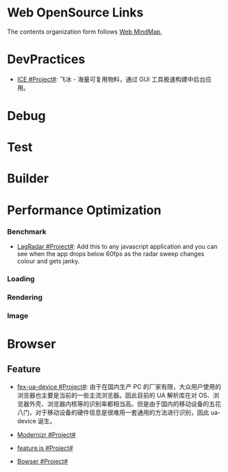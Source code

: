 # Web OpenSource Links

The contents organization form follows [Web MindMap](),

# DevPractices

* [ICE #Project#](https://github.com/alibaba/ice): 飞冰 - 海量可复用物料，通过 GUI 工具极速构建中后台应用。

# Debug

# Test

# Builder

# Performance Optimization

### Benchmark

* [LagRadar #Project#](https://github.com/mobz/lag-radar): Add this to any javascript application and you can see when the app drops below 60fps as the radar sweep changes colour and gets janky.

### Loading

### Rendering

### Image

# Browser

## Feature

* [fex-ua-device #Project#](https://github.com/fex-team/ua-device): 由于在国内生产 PC 的厂家有限，大众用户使用的浏览器也主要是当前的一些主流浏览器。因此目前的 UA 解析库在对 OS、浏览器外壳、浏览器内核等的识别率都相当高。但是由于国内的移动设备的五花八门，对于移动设备的硬件信息是很难用一套通用的方法进行识别，因此 ua-device 诞生。

* [Modernizr #Project#](https://github.com/Modernizr/Modernizr)

* [feature.js #Project#](https://github.com/viljamis/feature.js)

* [Bowser #Project#](https://github.com/ded/bowser)
